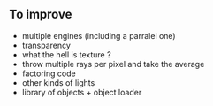 ## To improve

 - multiple engines (including a parralel one)
 - transparency
 - what the hell is texture ?
 - throw multiple rays per pixel and take the average
 - factoring code
 - other kinds of lights
 - library of objects + object loader
